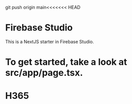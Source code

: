 git push origin main<<<<<<< HEAD
# Firebase Studio

This is a NextJS starter in Firebase Studio.

To get started, take a look at src/app/page.tsx.
=======
# H365

